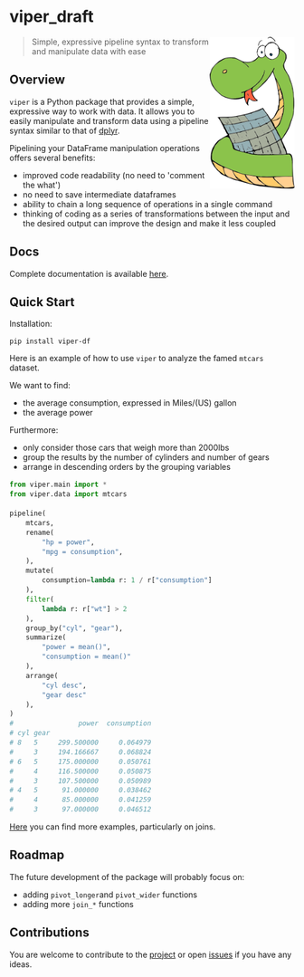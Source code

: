 # viper_draft

<a href='https://github.com/aropele/viper'><img src='logo.png' align="right" width="150" /></a>

> Simple, expressive pipeline syntax to transform and manipulate data with ease 

## Overview

`viper` is a Python package that provides a simple, expressive way to work with data. It allows you to easily manipulate and transform data using a pipeline syntax similar to that of [dplyr](https://dplyr.tidyverse.org/).
 
Pipelining your DataFrame manipulation operations offers several benefits:

- improved code readability (no need to 'comment the what')
- no need to save intermediate dataframes
- ability to chain a long sequence of operations in a single command
- thinking of coding as a series of transformations between the input and the desired output can improve the design and make it less coupled

## Docs
Complete documentation is available [here](reference.md).

## Quick Start

Installation:
``` shell
pip install viper-df
```

Here is an example of how to use `viper` to analyze the famed `mtcars` dataset.

We want to find:

- the average consumption, expressed in Miles/(US) gallon
- the average power

Furthermore:

- only consider those cars that weigh more than 2000lbs
- group the results by the number of cylinders and number of gears
- arrange in descending orders by the grouping variables


``` python
from viper.main import *
from viper.data import mtcars

pipeline(
    mtcars,
    rename(
        "hp = power",
        "mpg = consumption",
    ),
    mutate(
        consumption=lambda r: 1 / r["consumption"]
    ),
    filter(
        lambda r: r["wt"] > 2
    ),
    group_by("cyl", "gear"),
    summarize(
        "power = mean()",
        "consumption = mean()"
    ),
    arrange(
        "cyl desc",
        "gear desc"
    ),
)
#                power  consumption
# cyl gear
# 8   5     299.500000     0.064979
#     3     194.166667     0.068824
# 6   5     175.000000     0.050761
#     4     116.500000     0.050875
#     3     107.500000     0.050989
# 4   5      91.000000     0.038462
#     4      85.000000     0.041259
#     3      97.000000     0.046512
```

[Here](usage.md) you can find more examples, particularly on joins.

## Roadmap

The future development of the package will probably focus on:

- adding `pivot_longer`and `pivot_wider` functions
- adding more `join_*` functions

## Contributions

You are welcome to contribute to the [project](https://github.com/aropele/viper) or open [issues](https://github.com/aropele/viper/issues) if you have any ideas.
